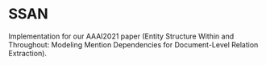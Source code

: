 # SSAN
Implementation for our AAAI2021 paper (Entity Structure Within and Throughout: Modeling Mention Dependencies for Document-Level Relation Extraction).
